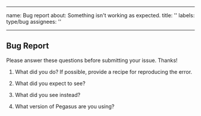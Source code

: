 <!--
Licensed to the Apache Software Foundation (ASF) under one
or more contributor license agreements.  See the NOTICE file
distributed with this work for additional information
regarding copyright ownership.  The ASF licenses this file
to you under the Apache License, Version 2.0 (the
"License"); you may not use this file except in compliance
with the License.  You may obtain a copy of the License at

  http://www.apache.org/licenses/LICENSE-2.0

Unless required by applicable law or agreed to in writing,
software distributed under the License is distributed on an
"AS IS" BASIS, WITHOUT WARRANTIES OR CONDITIONS OF ANY
KIND, either express or implied.  See the License for the
specific language governing permissions and limitations
under the License.
-->

---
name: Bug report
about: Something isn't working as expected.
title: ''
labels: type/bug
assignees: ''

---

## Bug Report

Please answer these questions before submitting your issue. Thanks!

1. What did you do?
If possible, provide a recipe for reproducing the error.

2. What did you expect to see?

3. What did you see instead?

4. What version of Pegasus are you using?
